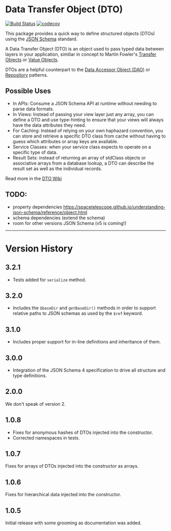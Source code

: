 # Data Transfer Object (DTO)

[![Build Status](https://travis-ci.org/fireproofsocks/dto.svg?branch=master)](https://travis-ci.org/fireproofsocks/dto) [![codecov](https://codecov.io/gh/fireproofsocks/dto/branch/master/graph/badge.svg)](https://codecov.io/gh/fireproofsocks/dto)

This package provides a quick way to define structured objects (DTOs) using the [JSON Schema](http://json-schema.org/) 
standard.  

A Data Transfer Object (DTO) is an object used to pass typed data between layers in your application, similiar in 
concept to Martin Fowler's [Transfer Objects](http://martinfowler.com/eaaCatalog/dataTransferObject.html) or 
[Value Objects](https://en.wikipedia.org/wiki/Value_object).  

DTOs are a helpful counterpart to the [Data Accessor Object (DAO)](https://en.wikipedia.org/wiki/Data_access_object) or [Repository](https://bosnadev.com/2015/03/07/using-repository-pattern-in-laravel-5/) patterns.


## Possible Uses

- In APIs: Consume a JSON Schema API at runtime without needing to parse data formats.
- In Views: Instead of passing your view layer just any array, you can define a DTO and use type-hinting to ensure that your views will always have the data attributes they need. 
- For Caching: Instead of relying on your own haphazard convention, you can store and retrieve a specific DTO class from cache without having to guess which attributes or array keys are available. 
- Service Classes: when your service class expects to operate on a specific type of data.
- Result Sets: instead of returning an array of stdClass objects or associative arrays from a database lookup, a DTO can describe the result set as well as the individual records.    

Read more in the [DTO Wiki](https://github.com/fireproofsocks/dto/wiki)


## TODO:

- property dependencies https://spacetelescope.github.io/understanding-json-schema/reference/object.html
- schema dependencies (extend the schema)
- room for other versions JSON Schema (v5 is coming!)

------------------------------------

# Version History

## 3.2.1

- Tests added for `serialize` method.

## 3.2.0

- Includes the `$baseDir` and `getBaseDir()` methods in order to support relative paths to JSON schemas as used by 
the `$ref` keyword. 

## 3.1.0

- Includes proper support for in-line definitions and inheritance of them.

## 3.0.0

- Integration of the JSON Schema 4 specification to drive all structure and type definitions.

## 2.0.0

We don't speak of version 2.

## 1.0.8

- Fixes for anonymous hashes of DTOs injected into the constructor. 
- Corrected namespaces in tests.

## 1.0.7

Fixes for arrays of DTOs injected into the constructor as arrays.

## 1.0.6

Fixes for hierarchical data injected into the constructor.

## 1.0.5 

Initial release with some grooming as documentation was added.